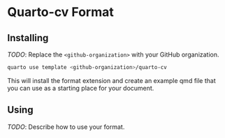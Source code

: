 # Quarto-cv Format

## Installing

_TODO_: Replace the `<github-organization>` with your GitHub organization.

```bash
quarto use template <github-organization>/quarto-cv
```

This will install the format extension and create an example qmd file
that you can use as a starting place for your document.

## Using

_TODO_: Describe how to use your format.

